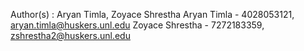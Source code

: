 Author(s) : Aryan Timla, Zoyace Shrestha
Aryan Timla - 4028053121, aryan.timla@huskers.unl.edu
Zoyace Shrestha - 7272183359, zshrestha2@huskers.unl.edu
